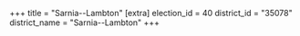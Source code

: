 +++
title = "Sarnia--Lambton"
[extra]
election_id = 40
district_id = "35078"
district_name = "Sarnia--Lambton"
+++
